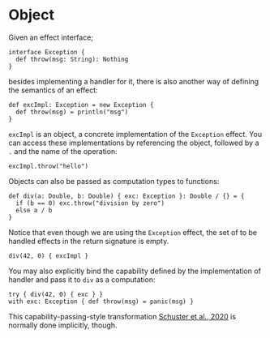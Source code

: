 # Object

Given an effect interface;

```
interface Exception {
  def throw(msg: String): Nothing
}
```

besides implementing a handler for it, there is also another way of defining the semantics of an effect:

```
def excImpl: Exception = new Exception {
  def throw(msg) = println("msg")
}
```

`excImpl` is an object, a concrete implementation of the `Exception` effect. You can access these implementations by referencing the object, followed by a `.` and the name of the operation:

```effekt:repl
excImpl.throw("hello")
```

Objects can also be passed as computation types to functions:

```
def div(a: Double, b: Double) { exc: Exception }: Double / {} = {
  if (b == 0) exc.throw("division by zero")
  else a / b
}
```

Notice that even though we are using the `Exception` effect, the set of to be handled effects in the return signature is empty.

```effekt:repl
div(42, 0) { excImpl }
```

You may also explicitly bind the capability defined by the implementation of handler and pass it to `div` as a computation:

```effekt:repl
try { div(42, 0) { exc } }
with exc: Exception { def throw(msg) = panic(msg) }
```

This capability-passing-style transformation [Schuster et al., 2020](https://doi.org/10.1145/3408975) is normally done implicitly, though.
